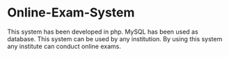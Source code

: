 Online-Exam-System
==================

This system has been developed in php. MySQL has been used as database. This system can be used by any institution. By using this system any institute can conduct online exams.
